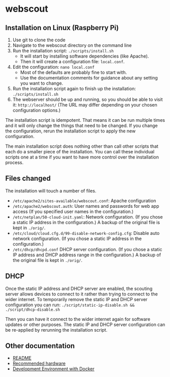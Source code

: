 # webscout

## Installation on Linux (Raspberry Pi)

1. Use git to clone the code
1. Navigate to the webscout directory on the command line
1. Run the installation script: `./scripts/install.sh`
   - It will start by installing software dependencies (like Apache).
   - Then it will create a configuration file: `local.conf`.
1. Edit the configuration: `nano local.conf`
   - Most of the defaults are probably fine to start with.
   - Use the documentation comments for guidance about any setting you want to change.
1. Run the installation script again to finish up the installation: `./scripts/install.sh`
1. The webserver should be up and running, so you should be able to visit it: `http://localhost/` (The URL may differ depending on your chosen configuration options.)

The installation script is idempotent. That means it can be run multiple times and it will only change the things that need to be changed. If you change the configuration, rerun the installation script to apply the new configuration.

The main installation script does nothing other than call other scripts that each do a smaller piece of the installation. You can call these individual scripts one at a time if you want to have more control over the installation process.

## Files changed

The installation will touch a number of files.

 - `/etc/apache2/sites-available/webscout.conf`: Apache configuration
 - `/etc/apache2/webscout.auth`: User names and passwords for web app access (If you specified user names in the configuration.)
 - `/etc/netplan/50-cloud-init.yaml`: Network configuration. (If you chose a static IP address in the configuration.) A backup of the original file is kept in `./orig/`.
 - `/etc/cloud/cloud.cfg.d/99-disable-network-config.cfg`: Disable auto network configuration. (If you chose a static IP address in the configuration.) 
 - `/etc/dhcp/dhcpd.conf` DHCP server configuration. (If you chose a static IP address and DHCP address range in the configuration.)  A backup of the original file is kept in `./orig/`.

 ## DHCP

 Once the static IP address and DHCP server are enabled, the scouting server allows devices to connect to it rather than trying to connect to the wider internet. To temporarily remove the static IP and DHCP server configuration you can run:  `./script/static-ip-disable.sh && ./script/dhcp-disable.sh`

 Then you can have it connect to the wider internet again for software updates or other purposes.  The static IP and DHCP server configuration can be re-applied by rerunning the installation script.

## Other documentation

 - [README](../README.md)
 - [Recommended hardware](doc/hardware.md)
 - [Development Environment with Docker](doc/docker-install.md)
